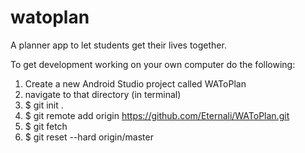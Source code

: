 # watoplan
A planner app to let students get their lives together.

To get development working on your own computer do the following:

1. Create a new Android Studio project called WAToPlan
2. navigate to that directory (in terminal)
3. $ git init .
3. $ git remote add origin https://github.com/Eternali/WAToPlan.git
4. $ git fetch
5. $ git reset --hard origin/master
